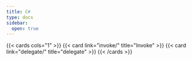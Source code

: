```yaml
---
title: C#
type: docs
sidebar:
  open: true
---
```



{{< cards cols="1" >}}
  {{< card link="invoke/" title="Invoke" >}}
  {{< card link="delegate/" title="delegate" >}}
{{< /cards >}}